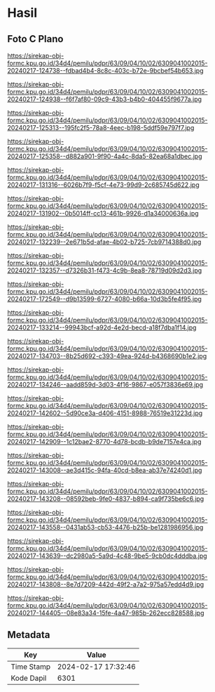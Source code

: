 # Hasil

## Foto C Plano

https://sirekap-obj-formc.kpu.go.id/34d4/pemilu/pdpr/63/09/04/10/02/6309041002015-20240217-124738--fdbad4b4-8c8c-403c-b72e-9bcbef54b653.jpg

https://sirekap-obj-formc.kpu.go.id/34d4/pemilu/pdpr/63/09/04/10/02/6309041002015-20240217-124938--f6f7af80-09c9-43b3-b4b0-404455f9677a.jpg

https://sirekap-obj-formc.kpu.go.id/34d4/pemilu/pdpr/63/09/04/10/02/6309041002015-20240217-125313--195fc2f5-78a8-4eec-b198-5ddf59e797f7.jpg

https://sirekap-obj-formc.kpu.go.id/34d4/pemilu/pdpr/63/09/04/10/02/6309041002015-20240217-125358--d882a901-9f90-4a4c-8da5-82ea68a1dbec.jpg

https://sirekap-obj-formc.kpu.go.id/34d4/pemilu/pdpr/63/09/04/10/02/6309041002015-20240217-131316--6026b7f9-f5cf-4e73-99d9-2c685745d622.jpg

https://sirekap-obj-formc.kpu.go.id/34d4/pemilu/pdpr/63/09/04/10/02/6309041002015-20240217-131902--0b5014ff-cc13-461b-9926-d1a34000636a.jpg

https://sirekap-obj-formc.kpu.go.id/34d4/pemilu/pdpr/63/09/04/10/02/6309041002015-20240217-132239--2e671b5d-afae-4b02-b725-7cb9714388d0.jpg

https://sirekap-obj-formc.kpu.go.id/34d4/pemilu/pdpr/63/09/04/10/02/6309041002015-20240217-132357--d7326b31-f473-4c9b-8ea8-78719d09d2d3.jpg

https://sirekap-obj-formc.kpu.go.id/34d4/pemilu/pdpr/63/09/04/10/02/6309041002015-20240217-172549--d9b13599-6727-4080-b66a-10d3b5fe4f95.jpg

https://sirekap-obj-formc.kpu.go.id/34d4/pemilu/pdpr/63/09/04/10/02/6309041002015-20240217-133214--99943bcf-a92d-4e2d-becd-a18f7dba1f14.jpg

https://sirekap-obj-formc.kpu.go.id/34d4/pemilu/pdpr/63/09/04/10/02/6309041002015-20240217-134703--8b25d692-c393-49ea-924d-b4368690b1e2.jpg

https://sirekap-obj-formc.kpu.go.id/34d4/pemilu/pdpr/63/09/04/10/02/6309041002015-20240217-134246--aadd859d-3d03-4f16-9867-e057f3836e69.jpg

https://sirekap-obj-formc.kpu.go.id/34d4/pemilu/pdpr/63/09/04/10/02/6309041002015-20240217-142602--5d90ce3a-d406-4151-8988-76519e31223d.jpg

https://sirekap-obj-formc.kpu.go.id/34d4/pemilu/pdpr/63/09/04/10/02/6309041002015-20240217-142909--1c12bae2-8770-4d78-bcdb-b9de7157e4ca.jpg

https://sirekap-obj-formc.kpu.go.id/34d4/pemilu/pdpr/63/09/04/10/02/6309041002015-20240217-143008--ae3d415c-94fa-40cd-b8ea-ab37e74240d1.jpg

https://sirekap-obj-formc.kpu.go.id/34d4/pemilu/pdpr/63/09/04/10/02/6309041002015-20240217-143208--08592beb-9fe0-4837-b894-ca9f735be6c6.jpg

https://sirekap-obj-formc.kpu.go.id/34d4/pemilu/pdpr/63/09/04/10/02/6309041002015-20240217-143558--0431ab53-cb53-4476-b25b-be1281986956.jpg

https://sirekap-obj-formc.kpu.go.id/34d4/pemilu/pdpr/63/09/04/10/02/6309041002015-20240217-143639--dc2980a5-5a9d-4c48-9be5-9cb0dc4dddba.jpg

https://sirekap-obj-formc.kpu.go.id/34d4/pemilu/pdpr/63/09/04/10/02/6309041002015-20240217-143808--8e7d7209-442d-49f2-a7a2-975a57edd4d9.jpg

https://sirekap-obj-formc.kpu.go.id/34d4/pemilu/pdpr/63/09/04/10/02/6309041002015-20240217-144405--08e83a34-15fe-4a47-985b-262ecc828588.jpg


## Metadata

| Key        | Value               |
| ---------- | ------------------- |
| Time Stamp | 2024-02-17 17:32:46 |
| Kode Dapil | 6301                |



